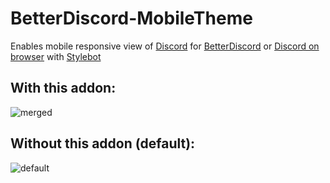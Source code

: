 # BetterDiscord-MobileTheme

Enables mobile responsive view of [Discord](https://discord.com) for [BetterDiscord](https://betterdiscord.app) or [Discord on browser](discord.com/app) with [Stylebot](https://stylebot.dev)

## With this addon:
![merged](https://user-images.githubusercontent.com/40129033/191197535-e7737aa7-8757-4899-a64d-6af8243eacb0.png)


## Without this addon (default):
![default](https://user-images.githubusercontent.com/40129033/191189042-e44e1d31-6df2-449b-9a22-4d3ccfcd14c3.png)

